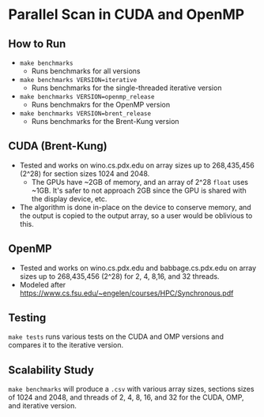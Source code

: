 # Parallel Scan in CUDA and OpenMP
## How to Run
- `make benchmarks`
  - Runs benchmarks for all versions
- `make benchmarks VERSION=iterative`
  - Runs benchmarks for the single-threaded iterative version
- `make benchmarks VERSION=openmp_release`
  - Runs benchmakrs for the OpenMP version
- `make benchmarks VERSION=brent_release`
  - Runs benchmarks for the Brent-Kung version
## CUDA (Brent-Kung)
- Tested and works on wino.cs.pdx.edu on array sizes up to 268,435,456 (2^28) for section sizes 1024 and 2048.
  - The GPUs have ~2GB of memory, and an array of 2^28 `float` uses ~1GB. It's safer to not approach 2GB since the GPU is shared with the display device, etc.
- The algorithm is done in-place on the device to conserve memory, and the output is copied to the output array, so a user would be oblivious to this.
  
## OpenMP
- Tested and works on wino.cs.pdx.edu and babbage.cs.pdx.edu on array sizes up to 268,435,456 (2^28) for 2, 4, 8,16, and 32 threads.
- Modeled after https://www.cs.fsu.edu/~engelen/courses/HPC/Synchronous.pdf

## Testing
`make tests` runs various tests on the CUDA and OMP versions and compares it to the iterative version.

## Scalability Study
`make benchmarks` will produce a `.csv` with various array sizes, sections sizes of 1024 and 2048, and threads of 2, 4, 8, 16, and 32 for the CUDA, OMP, and iterative version.
